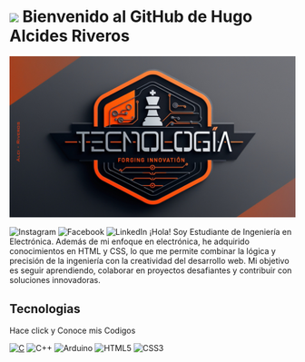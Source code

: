 # <img src="https://i.giphy.com/media/v1.Y2lkPTc5MGI3NjExNGNmODRnbW94M2gxcnZjN2JueTZhaDFsazVkc3Rkc3Q2YWdjY20wYiZlcD12MV9pbnRlcm5hbF9naWZfYnlfaWQmY3Q9cw/RcsonxhFOqAdOiHeWB/giphy.gif" width="100"> Bienvenido al GitHub de Hugo Alcides Riveros

![Banner](Riveros-Tecnologia.png)

![Instagram](https://img.shields.io/badge/Instagram-%23E4405F.svg?style=for-the-badge&logo=Instagram&logoColor=white)
![Facebook](https://img.shields.io/badge/Facebook-%231877F2.svg?style=for-the-badge&logo=Facebook&logoColor=white)
![LinkedIn](https://img.shields.io/badge/linkedin-%230077B5.svg?style=for-the-badge&logo=linkedin&logoColor=white)
¡Hola! Soy Estudiante de Ingeniería en Electrónica.
Además de mi enfoque en electrónica, he adquirido conocimientos en HTML y CSS, lo que me permite combinar la lógica y precisión de la ingeniería con la creatividad del desarrollo web. Mi objetivo es seguir aprendiendo, colaborar en proyectos desafiantes y contribuir con soluciones innovadoras.
## Tecnologias
Hace click y Conoce mis Codigos 

[![C](https://img.shields.io/badge/c-%2300599C.svg?style=for-the-badge&logo=c&logoColor=white)](https://github.com/hugoalcidesriveros/Programaci-n-en-C)
![C++](https://img.shields.io/badge/c++-%2300599C.svg?style=for-the-badge&logo=c%2B%2B&logoColor=white)
![Arduino](https://img.shields.io/badge/-Arduino-00979D?style=for-the-badge&logo=Arduino&logoColor=white)
![HTML5](https://img.shields.io/badge/html5-%23E34F26.svg?style=for-the-badge&logo=html5&logoColor=white)
![CSS3](https://img.shields.io/badge/css3-%231572B6.svg?style=for-the-badge&logo=css3&logoColor=white)